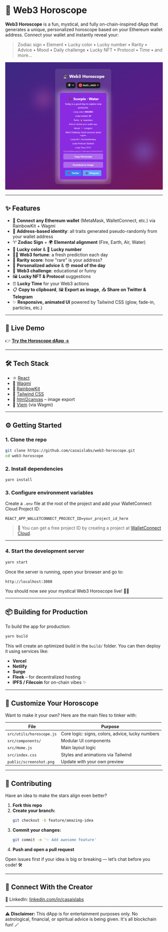 # 🔮 Web3 Horoscope

**Web3 Horoscope** is a fun, mystical, and fully on-chain-inspired dApp that generates a unique, personalized horoscope based on your Ethereum wallet address. Connect your wallet and instantly reveal your:

> Zodiac sign • Element • Lucky color • Lucky number • Rarity • Advice • Mood • Daily challenge • Lucky NFT • Protocol • Time • and more...

![Web3 Horoscope Screenshot](public/screenshot.png)

---

## ✨ Features

- 🔗 **Connect any Ethereum wallet** (MetaMask, WalletConnect, etc.) via RainbowKit + Wagmi
- 🧠 **Address-based identity**: all traits generated pseudo-randomly from your wallet address
- ♈ **Zodiac Sign** + 🌍 **Elemental alignment** (Fire, Earth, Air, Water)
- 🎨 **Lucky color** & 🔢 **Lucky number**
- 🧙‍♂️ **Web3 fortune**: a fresh prediction each day
- 🎯 **Rarity score**: how "rare" is your address?
- 💌 **Personalized advice** & 😎 **mood of the day**
- 🧪 **Web3 challenge**: educational or funny
- 🖼️ **Lucky NFT & Protocol** suggestions
- ⏰ **Lucky Time** for your Web3 actions
- 📋 **Copy to clipboard**, 🖼️ **Export as image**, 📤 **Share on Twitter & Telegram**
- ✨ **Responsive, animated UI** powered by Tailwind CSS (glow, fade-in, particles, etc.)

---

## 🚀 Live Demo

👉 [**Try the Horoscope dApp →**](https://web3-horoscope.vercel.app/)

---

## 🛠️ Tech Stack

- ⚛️ [React](https://react.dev/)
- 🧙 [Wagmi](https://wagmi.sh/)
- 🌈 [RainbowKit](https://rainbowkit.com/)
- 🎨 [Tailwind CSS](https://tailwindcss.com/)
- 📸 [html2canvas](https://www.npmjs.com/package/html2canvas) – image export
- 🔗 [Viem](https://viem.sh/) (via Wagmi)

---

## ⚙️ Getting Started

### 1. Clone the repo

```bash
git clone https://github.com/casaislabs/web3-horoscope.git
cd web3-horoscope
```

### 2. Install dependencies

```bash
yarn install
```

### 3. Configure environment variables

Create a `.env` file at the root of the project and add your WalletConnect Cloud Project ID:

```env
REACT_APP_WALLETCONNECT_PROJECT_ID=your_project_id_here
```

> 🧩 You can get a free project ID by creating a project at [WalletConnect Cloud](https://cloud.walletconnect.com).

---

### 4. Start the development server

```bash
yarn start
```

Once the server is running, open your browser and go to:

```
http://localhost:3000
```

You should now see your mystical Web3 Horoscope live! 🔮✨

---

## 📦 Building for Production

To build the app for production:

```bash
yarn build
```

This will create an optimized build in the `build/` folder. You can then deploy it using services like:

- **Vercel**
- **Netlify**
- **Surge**
- **Fleek** – for decentralized hosting
- **IPFS / Filecoin** for on-chain vibes ✨

---

## 🧙 Customize Your Horoscope

Want to make it your own? Here are the main files to tinker with:

| File                      | Purpose                                      |
|---------------------------|----------------------------------------------|
| `src/utils/horoscope.js`  | Core logic: signs, colors, advice, lucky numbers |
| `src/components/`         | Modular UI components                        |
| `src/Home.js`             | Main layout logic                            |
| `src/index.css`           | Styles and animations via Tailwind           |
| `public/screenshot.png`   | Update with your own preview                 |

---

## 🤝 Contributing

Have an idea to make the stars align even better?

1. **Fork this repo**
2. **Create your branch:**  
    ```bash
    git checkout -b feature/amazing-idea
    ```
3. **Commit your changes:**  
    ```bash
    git commit -m '✨ Add awesome feature'
    ```
4. **Push and open a pull request**

Open issues first if your idea is big or breaking — let’s chat before you code! 🛠️

---

## 🌟 Connect With the Creator

💼 LinkedIn: [linkedin.com/in/casaislabs](https://linkedin.com/in/casaislabs)

---

⚠️ **Disclaimer:** This dApp is for entertainment purposes only. No astrological, financial, or spiritual advice is being given. It's all blockchain fun! 🪄

